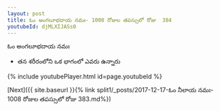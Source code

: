 ```yaml
---
layout: post
title: ఓం అంగలూభదాయ నమః- 1008 రోజుల తపస్సులో రోజు  384
youtubeId: djMLXIJASs0
---
```

 
 
 ఓం అంగలూభదాయ నమః  
 
 -  తన శరీరంలోని ఒక భాగంలో ఎవరు ఉన్నారు 
 
  
 
  
 
 
 
 
 
 


{% include youtubePlayer.html id=page.youtubeId %}
 
[Next]({{ site.baseurl }}{% link  split1/_posts/2017-12-17-ఓం నీలాయ నమః- 1008 రోజుల తపస్సులో రోజు  383.md%})
 
